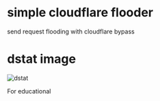 # simple cloudflare flooder
 send request flooding with cloudflare bypass

# dstat image
![dstat](https://user-images.githubusercontent.com/87601386/159178070-32bfb9df-30c3-4b09-b9f9-3b53dec594ba.png)

For educational

